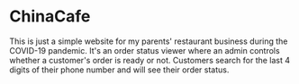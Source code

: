 # ChinaCafe

This is just a simple website for my parents' restaurant business during the COVID-19 pandemic.
It's an order status viewer where an admin controls whether a customer's order is ready or not.
Customers search for the last 4 digits of their phone number and will see their order status.
